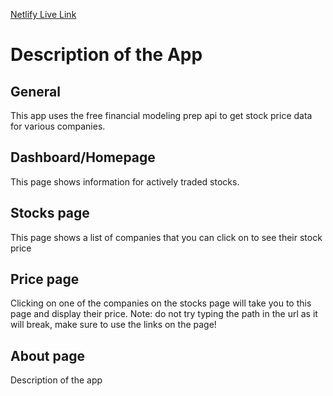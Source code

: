[Netlify Live Link](https://moses-stocks-app.netlify.app/)

# Description of the App

## General

This app uses the free financial modeling prep api to get stock price data for various companies.

## Dashboard/Homepage

This page shows information for actively traded stocks.

## Stocks page

This page shows a list of companies that you can click on to see their stock price

## Price page

Clicking on one of the companies on the stocks page will take you to this page and display their price. Note: do not try typing the path in the url as it will break, make sure to use the links on the page!

## About page

Description of the app